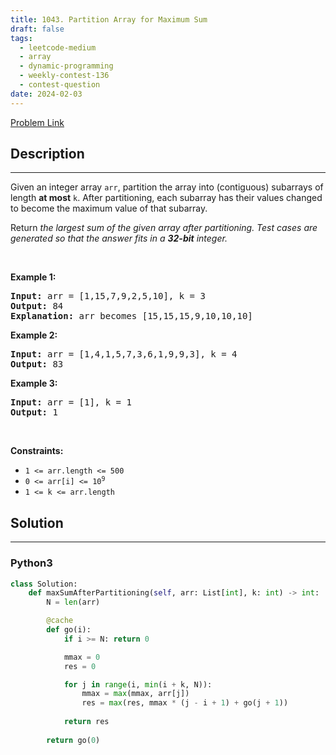 ```yaml
---
title: 1043. Partition Array for Maximum Sum
draft: false
tags: 
  - leetcode-medium
  - array
  - dynamic-programming
  - weekly-contest-136
  - contest-question
date: 2024-02-03
---
```


[Problem Link](https://leetcode.com/problems/partition-array-for-maximum-sum/)

## Description

---
<p>Given an integer array <code>arr</code>, partition the array into (contiguous) subarrays of length <strong>at most</strong> <code>k</code>. After partitioning, each subarray has their values changed to become the maximum value of that subarray.</p>

<p>Return <em>the largest sum of the given array after partitioning. Test cases are generated so that the answer fits in a <strong>32-bit</strong> integer.</em></p>

<p>&nbsp;</p>
<p><strong class="example">Example 1:</strong></p>

<pre>
<strong>Input:</strong> arr = [1,15,7,9,2,5,10], k = 3
<strong>Output:</strong> 84
<strong>Explanation:</strong> arr becomes [15,15,15,9,10,10,10]
</pre>

<p><strong class="example">Example 2:</strong></p>

<pre>
<strong>Input:</strong> arr = [1,4,1,5,7,3,6,1,9,9,3], k = 4
<strong>Output:</strong> 83
</pre>

<p><strong class="example">Example 3:</strong></p>

<pre>
<strong>Input:</strong> arr = [1], k = 1
<strong>Output:</strong> 1
</pre>

<p>&nbsp;</p>
<p><strong>Constraints:</strong></p>

<ul>
	<li><code>1 &lt;= arr.length &lt;= 500</code></li>
	<li><code>0 &lt;= arr[i] &lt;= 10<sup>9</sup></code></li>
	<li><code>1 &lt;= k &lt;= arr.length</code></li>
</ul>


## Solution

---
### Python3
``` py title='partition-array-for-maximum-sum'
class Solution:
    def maxSumAfterPartitioning(self, arr: List[int], k: int) -> int:
        N = len(arr)

        @cache
        def go(i):
            if i >= N: return 0

            mmax = 0
            res = 0

            for j in range(i, min(i + k, N)):
                mmax = max(mmax, arr[j])
                res = max(res, mmax * (j - i + 1) + go(j + 1))
            
            return res
        
        return go(0)
```

